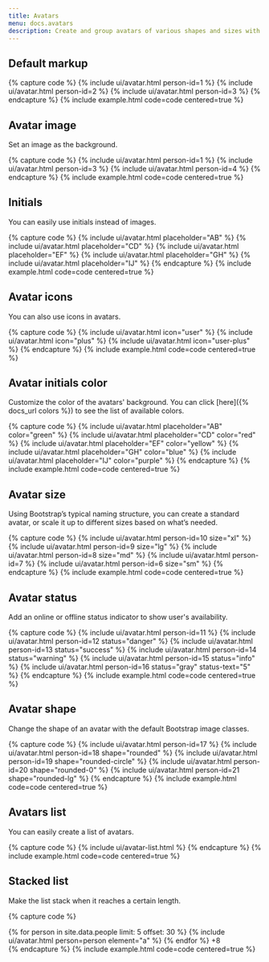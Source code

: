 ```yaml
---
title: Avatars
menu: docs.avatars
description: Create and group avatars of various shapes and sizes with one component.
---
```



## Default markup

{% capture code %}
{% include ui/avatar.html person-id=1 %}
{% include ui/avatar.html person-id=2 %}
{% include ui/avatar.html person-id=3 %}
{% endcapture %}
{% include example.html code=code centered=true %}


## Avatar image

Set an image as the background.

{% capture code %}
{% include ui/avatar.html person-id=1 %}
{% include ui/avatar.html person-id=3 %}
{% include ui/avatar.html person-id=4 %}
{% endcapture %}
{% include example.html code=code centered=true %}


## Initials

You can easily use initials instead of images.

{% capture code %}
{% include ui/avatar.html placeholder="AB" %}
{% include ui/avatar.html placeholder="CD" %}
{% include ui/avatar.html placeholder="EF" %}
{% include ui/avatar.html placeholder="GH" %}
{% include ui/avatar.html placeholder="IJ" %}
{% endcapture %}
{% include example.html code=code centered=true %}


## Avatar icons

You can also use icons in avatars.

{% capture code %}
{% include ui/avatar.html icon="user" %}
{% include ui/avatar.html icon="plus" %}
{% include ui/avatar.html icon="user-plus" %}
{% endcapture %}
{% include example.html code=code centered=true %}


## Avatar initials color

Customize the color of the avatars' background. You can click [here]({% docs_url colors %}) to see the list of available colors.

{% capture code %}
{% include ui/avatar.html placeholder="AB" color="green" %}
{% include ui/avatar.html placeholder="CD" color="red" %}
{% include ui/avatar.html placeholder="EF" color="yellow" %}
{% include ui/avatar.html placeholder="GH" color="blue" %}
{% include ui/avatar.html placeholder="IJ" color="purple" %}
{% endcapture %}
{% include example.html code=code centered=true %}


## Avatar size

Using Bootstrap’s typical naming structure, you can create a standard avatar, or scale it up to different sizes based on what’s needed.

{% capture code %}
{% include ui/avatar.html person-id=10 size="xl" %}
{% include ui/avatar.html person-id=9 size="lg" %}
{% include ui/avatar.html person-id=8 size="md" %}
{% include ui/avatar.html person-id=7 %}
{% include ui/avatar.html person-id=6 size="sm" %}
{% endcapture %}
{% include example.html code=code centered=true %}


## Avatar status

Add an online or offline status indicator to show user's availability.

{% capture code %}
{% include ui/avatar.html person-id=11 %}
{% include ui/avatar.html person-id=12 status="danger" %}
{% include ui/avatar.html person-id=13 status="success" %}
{% include ui/avatar.html person-id=14 status="warning" %}
{% include ui/avatar.html person-id=15 status="info" %}
{% include ui/avatar.html person-id=16 status="gray" status-text="5" %}
{% endcapture %}
{% include example.html code=code centered=true %}


## Avatar shape

Change the shape of an avatar with the default Bootstrap image classes.

{% capture code %}
{% include ui/avatar.html person-id=17 %}
{% include ui/avatar.html person-id=18 shape="rounded" %}
{% include ui/avatar.html person-id=19 shape="rounded-circle" %}
{% include ui/avatar.html person-id=20 shape="rounded-0" %}
{% include ui/avatar.html person-id=21 shape="rounded-lg" %}
{% endcapture %}
{% include example.html code=code centered=true %}


## Avatars list

You can easily create a list of avatars.

{% capture code %}
{% include ui/avatar-list.html %}
{% endcapture %}
{% include example.html code=code centered=true %}


## Stacked list

Make the list stack when it reaches a certain length.

{% capture code %}
<div class="avatar-list avatar-list-stacked">
  {% for person in site.data.people limit: 5 offset: 30 %}
  {% include ui/avatar.html person=person element="a" %}
  {% endfor %}
  <span class="avatar">+8</span>
</div>
{% endcapture %}
{% include example.html code=code centered=true %}
